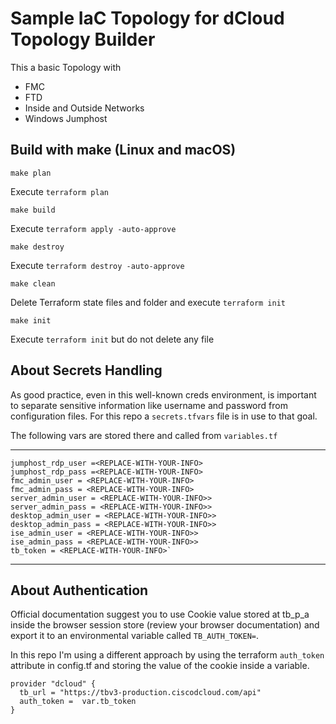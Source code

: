 # Sample IaC Topology for dCloud Topology Builder

This a basic Topology with

- FMC
- FTD
- Inside and Outside Networks
- Windows Jumphost

## Build with make (Linux and macOS)

`make plan`

Execute `terraform plan`

`make build`

Execute `terraform apply -auto-approve`

`make destroy`

Execute `terraform destroy -auto-approve`

`make clean`

Delete Terraform state files and folder and execute `terraform init`

`make init`

Execute `terraform init` but do not delete any file

## About Secrets Handling

As good practice, even in this well-known creds environment, is important to separate sensitive information like username and password from configuration files. For this repo a `secrets.tfvars` file is in use to that goal.

The following vars are stored there and called from `variables.tf`

---

```
jumphost_rdp_user =<REPLACE-WITH-YOUR-INFO>
jumphost_rdp_pass =<REPLACE-WITH-YOUR-INFO>
fmc_admin_user = <REPLACE-WITH-YOUR-INFO>
fmc_admin_pass = <REPLACE-WITH-YOUR-INFO>
server_admin_user = <REPLACE-WITH-YOUR-INFO>>
server_admin_pass = <REPLACE-WITH-YOUR-INFO>>
desktop_admin_user = <REPLACE-WITH-YOUR-INFO>>
desktop_admin_pass = <REPLACE-WITH-YOUR-INFO>>
ise_admin_user = <REPLACE-WITH-YOUR-INFO>>
ise_admin_pass = <REPLACE-WITH-YOUR-INFO>>
tb_token = <REPLACE-WITH-YOUR-INFO>`
```

---

## About Authentication

Official documentation suggest you to use Cookie value stored at tb_p_a inside the browser session store (review your browser documentation) and export it to an environmental variable called `TB_AUTH_TOKEN=`.

In this repo I'm using a different approach by using the terraform `auth_token` attribute in config.tf and storing the value of the cookie inside a variable.

```
provider "dcloud" {
  tb_url = "https://tbv3-production.ciscodcloud.com/api"
  auth_token =  var.tb_token
}
```

